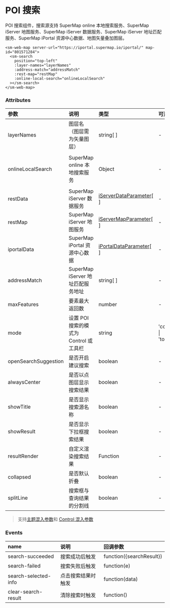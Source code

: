 # POI 搜索

POI 搜索组件，搜索源支持 SuperMap online 本地搜索服务、SuperMap iServer 地图服务、SuperMap iServer 数据服务、SuperMap iServer 地址匹配服务、SuperMap iPortal 资源中心数据、地图矢量叠加图层。

<sm-iframe src="https://iclient.supermap.io/examples/component/components_search_vue.html"></sm-iframe>

```vue
<sm-web-map server-url="https://iportal.supermap.io/iportal/" map-id="801571284">
  <sm-search
    position="top-left"
    :layer-names="layerNames"
    :address-match="addressMatch"
    :rest-map="restMap"
    :online-local-search="onlineLocalSearch"
  ></sm-search>
</sm-web-map>
```

### Attributes

| 参数                 | 说明                                    | 类型                                                                                 | 可选值                 | 默认值                           |
| :------------------- | :-------------------------------------- | :----------------------------------------------------------------------------------- | :--------------------- | :------------------------------- |
| layerNames           | 图层名（图层需为矢量图层）              | string[ ]                                                                            | -                      | -                                |
| onlineLocalSearch    | SuperMap online 本地搜索服务            | Object                                                                               | -                      | { enable: true, city: '北京市' } |
| restData             | SuperMap iServer 数据服务               | [iServerDataParameter](/zh/api/common-types/common-types.md#iserverdataparameter)[ ] | -                      | -                                |
| restMap              | SuperMap iServer 地图服务               | [iServerMapParameter](/zh/api/common-types/common-types.md#iservermapparameter)[ ]   | -                      | -                                |
| iportalData          | SuperMap iPortal 资源中心数据           | [iPortalDataParameter](/zh/api/common-types/common-types.md#iportaldataparameter)[ ] | -                      | -                                |
| addressMatch         | SuperMap iServer 地址匹配服务地址       | string[ ]                                                                            | -                      | -                                |
| maxFeatures          | 要素最大返回数                          | number                                                                               | -                      | 8                                |
| mode                 | 设置 POI 搜索的模式为 Control 或 工具栏 | string                                                                               | 'control' \| 'toolBar' | 'control'                        |
| openSearchSuggestion | 是否开启建议搜索                        | boolean                                                                              | -                      | false                            |
| alwaysCenter         | 是否以点图层显示搜索结果                | boolean                                                                              | -                      | true                             |
| showTitle            | 是否显示搜索源名称                      | boolean                                                                              | -                      | true                             |
| showResult           | 是否显示下拉框搜索结果                  | boolean                                                                              | -                      | true                             |
| resultRender         | 自定义渲染搜索结果                      | Function                                                                             | -                      | -                                |
| collapsed            | 是否默认折叠                            | boolean                                                                              | -                      | false                            |
| splitLine            | 搜索框与查询结果的分割线                | boolean                                                                              | -                      | true                            |

> 支持[主题混入参数](/zh/api/mixin/mixin.md#theme)和 [Control 混入参数](/zh/api/mixin/mixin.md#control)

### Events

| name   | 说明                           | 回调参数          |
| :----- | :----------------------------- | :---------------- |
| search-succeeded | 搜索成功后触发 | function({searchResult}) |
| search-failed | 搜索失败后触发 | function(e) |
| search-selected-info | 点击搜索结果时触发 | function(data) |
| clear-search-result | 清除搜索时触发 | function() |
